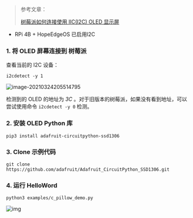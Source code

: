 > 参考文章：
>
> [树莓派如何连接使用 IIC(I2C) OLED 显示屏](https://zhuanlan.zhihu.com/p/205596025)

- RPi 4B + HopeEdgeOS 已启用I2C

### 1. 将 OLED 屏幕连接到 树莓派

查看当前的 I2C 设备：

```shell
i2cdetect -y 1
```

![image-20210324205514795](image-20210324205514795.png)

检测到的 OLED 的地址为 *3C* 。对于旧版本的树莓派，如果没有看到地址，可以尝试使用命令 `i2cdetect -y 0` 检测。

### 2. 安装 OLED Python 库

```shell
pip3 install adafruit-circuitpython-ssd1306
```

### 3. Clone 示例代码

```shell
git clone https://github.com/adafruit/Adafruit_CircuitPython_SSD1306.git
```

### 4. 运行 HelloWord

```shell
python3 examples/c_pillow_demo.py
```

![img](0W_ROMBW23Q3YGIJ34SDJC.jpg)